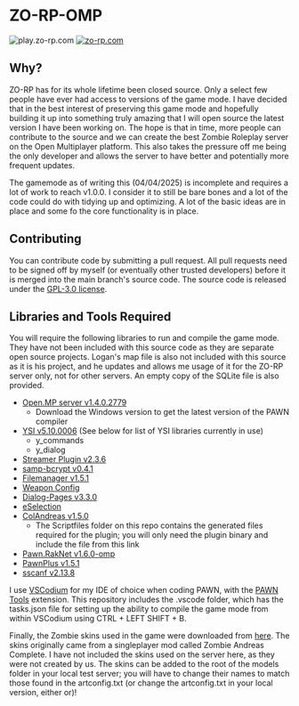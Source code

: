 # ZO-RP-OMP
![play.zo-rp.com](https://img.shields.io/badge/play.zo--rp.com-e01b24.svg?style=for-the-badge) [![zo-rp.com](https://img.shields.io/badge/zo--rp.com-ff7800.svg?style=for-the-badge)](https://zo-rp.com/)

## Why?
ZO-RP has for its whole lifetime been closed source. Only a select few people have ever had access to versions of the game mode. I have decided that in the best interest of preserving this game mode and hopefully building it up into something truly amazing that I will open source the latest version I have been working on. The hope is that in time, more people can contribute to the source and we can create the best Zombie Roleplay server on the Open Multiplayer platform. This also takes the pressure off me being the only developer and allows the server to have better and potentially more frequent updates.

The gamemode as of writing this (04/04/2025) is incomplete and requires a lot of work to reach v1.0.0. I consider it to still be bare bones and a lot of the code could do with tidying up and optimizing. A lot of the basic ideas are in place and some fo the core functionality is in place.

## Contributing
You can contribute code by submitting a pull request. All pull requests need to be signed off by myself (or eventually other trusted developers) before it is merged into the main branch's source code. The source code is released under the [GPL-3.0 license](https://github.com/zombie-outbreak/ZO-RP-OMP/blob/main/LICENSE).

## Libraries and Tools Required
You will require the following libraries to run and compile the game mode. They have not been included with this source code as they are separate open source projects. Logan's map file is also not included with this source as it is his project, and he updates and allows me usage of it for the ZO-RP server only, not for other servers. An empty copy of the SQLite file is also provided.

- [Open.MP server v1.4.0.2779](https://github.com/openmultiplayer/open.mp/releases/tag/v1.4.0.2779)
  - Download the Windows version to get the latest version of the PAWN compiler
- [YSI v5.10.0006](https://github.com/pawn-lang/YSI-Includes/releases/download/v5.10.0006/YSI-Includes.zip) (See below for list of YSI libraries currently in use)
  - y_commands
  - y_dialog
- [Streamer Plugin v2.3.6](https://github.com/samp-incognito/samp-streamer-plugin/releases/tag/v2.9.6)
- [samp-bcrypt v0.4.1](https://github.com/Sreyas-Sreelal/samp-bcrypt/releases/tag/0.4.1)
- [Filemanager v1.5.1](https://github.com/JaTochNietDan/SA-MP-FileManager/releases/tag/1.5.1)
- [Weapon Config](https://github.com/oscar-broman/samp-weapon-config)
- [Dialog-Pages v3.3.0](https://github.com/Nickk888SAMP/Dialog-Pages/releases/tag/3.3.0)
- [eSelection](https://github.com/TommyB123/eSelection/blob/db371eb137dfbf6eacab7c7eea661714fd722bde/eSelection.inc)
- [ColAndreas v1.5.0](https://github.com/Pottus/ColAndreas/releases/tag/1.5.0)
  - The Scriptfiles folder on this repo contains the generated files required for the plugin; you will only need the plugin binary and include the file from this link
- [Pawn.RakNet v1.6.0-omp](https://github.com/katursis/Pawn.RakNet/releases/tag/1.6.0-omp)
- [PawnPlus v1.5.1](https://github.com/IS4Code/PawnPlus/releases/tag/v1.5.1)
- [sscanf v2.13.8](https://github.com/Y-Less/sscanf/releases/tag/v2.13.8)

I use [VSCodium](https://vscodium.com/) for my IDE of choice when coding PAWN, with the [PAWN Tools](https://open-vsx.org/extension/southclaws/vscode-pawn) extension. This repository includes the .vscode folder, which has the tasks.json file for setting up the ability to compile the game mode from within VSCodium using CTRL + LEFT SHIFT + B.

Finally, the Zombie skins used in the game were downloaded from [here](https://libertycity.net/files/gta-san-andreas/185232-skiny-zombi-san-andreas.html). The skins originally came from a singleplayer mod called Zombie Andreas Complete. I have not included the skins used on the server here, as they were not created by us. The skins can be added to the root of the models folder in your local test server; you will have to change their names to match those found in the artconfig.txt (or change the artconfig.txt in your local version, either or)!
